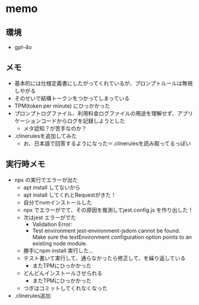 # memo

## 環境

- gpt-4o

## メモ

- 基本的には仕様定義書にしたがってくれているが、プロンプトルールは無視しやがる
- そのせいで結構トークンをつかってしまっている
- TPM(token per minute) にひっかかった
- プロンプトログファイル、利用料金ログファイルの用途を理解せず、アプリケーションコードからログを記録しようとした
  - メタ認知？が苦手なのか？
- .clinerulesを追加してみた
  - お、日本語で回答するようになった＝.clinerulesを読み取ってるっぽい

## 実行時メモ

- npx の実行でエラーが出た
  - apt install してないから
  - apt install してくれとRequestがきた！
  - 自分でnvmインストールした
  - npx でエラーがでて、その原因を推測してjest.config.js を作り出した！
  - 次はjest エラーがでた
    - Validation Error:
    - Test environment jest-environment-jsdom cannot be found. Make sure the testEnvironment configuration option points to an existing node module.
  - 勝手にnpm install 実行した...
  - テスト書いて実行して、通らなかったら修正して、を繰り返している
    - またTPMにひっかかった
  - どんどんインストールさせられる
    - またTPMにひっかかった
  - つぎはコミットしてくれなくなった
- .clinerules追加
